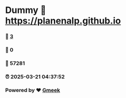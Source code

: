 # Dummy :link: https://planenalp.github.io 
### :page_facing_up: [3](https://planenalp.github.io/tag.html) 
### :speech_balloon: 0 
### :hibiscus: 57281 
### :alarm_clock: 2025-03-21 04:37:52 
### Powered by :heart: [Gmeek](https://github.com/Meekdai/Gmeek)
